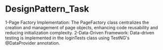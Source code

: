 # DesignPattern_Task
1-Page Factory Implementation: The PageFactory class centralizes the creation and management of page objects, enhancing code reusability and reducing initialization complexity. 2-Data-Driven Framework: Data-driven testing is implemented in the loginTests class using TestNG's @DataProvider annotation.
